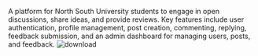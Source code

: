A platform for North South University students to engage in open discussions, share ideas, and provide reviews. Key features include user authentication, profile management, post creation, commenting, replying, feedback submission, and an admin dashboard for managing users, posts, and feedback.
![download](https://github.com/user-attachments/assets/5be29462-982c-4e9f-8751-6b389f8c49b9)
